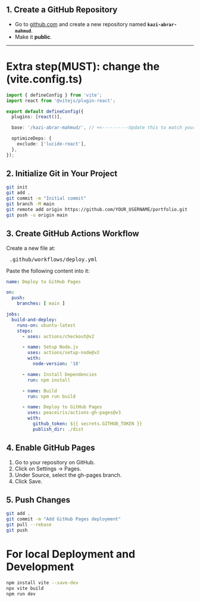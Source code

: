 ## 1. Create a GitHub Repository

- Go to [github.com](https://github.com) and create a new repository named **`kazi-abrar-mahmud`**.
- Make it **public**.

---
# Extra step(MUST): change the (vite.config.ts)
```ts
import { defineConfig } from 'vite';
import react from '@vitejs/plugin-react';

export default defineConfig({
  plugins: [react()],

  base: '/kazi-abrar-mahmud/', // <<----------Update this to match your repository name

  optimizeDeps: {
    exclude: ['lucide-react'],
  },
});
```


## 2. Initialize Git in Your Project

```bash
git init
git add .
git commit -m "Initial commit"
git branch -M main
git remote add origin https://github.com/YOUR_USERNAME/portfolio.git
git push -u origin main
```

## 3. Create GitHub Actions Workflow

Create a new file at:<pre>
.github/workflows/deploy.yml
</pre>

Paste the following content into it:
```yml
name: Deploy to GitHub Pages

on:
  push:
    branches: [ main ]

jobs:
  build-and-deploy:
    runs-on: ubuntu-latest
    steps:
      - uses: actions/checkout@v2

      - name: Setup Node.js
        uses: actions/setup-node@v2
        with:
          node-version: '18'

      - name: Install Dependencies
        run: npm install

      - name: Build
        run: npm run build

      - name: Deploy to GitHub Pages
        uses: peaceiris/actions-gh-pages@v3
        with:
          github_token: ${{ secrets.GITHUB_TOKEN }}
          publish_dir: ./dist


```
## 4. Enable GitHub Pages

1. Go to your repository on GitHub.
2. Click on Settings → Pages.
3. Under Source, select the gh-pages branch.
4. Click Save.



## 5. Push Changes
```bash
git add .
git commit -m "Add GitHub Pages deployment"
git pull --rebase
git push

```
# For local Deployment and Development
```bash
npm install vite --save-dev
npx vite build
npm run dev  
```